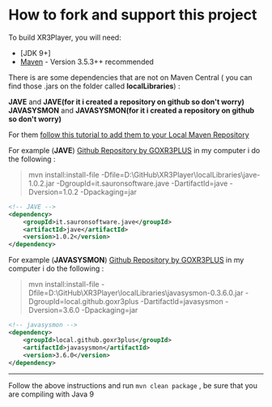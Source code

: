 # How to fork and support this project

To build XR3Player, you will need:

* [JDK 9+]
* [Maven](http://maven.apache.org/) - Version 3.5.3++ recommended

There is are some dependencies that are not on Maven Central ( you can find those .jars on the folder called **localLibraries**) :

**JAVE** and **JAVE(for it i created a repository on github so don't worry)**
**JAVASYSMON** and **JAVASYSMON(for it i created a repository on github so don't worry)**

For them [follow this tutorial to add them to your Local Maven Repository](https://www.mkyong.com/maven/how-to-include-library-manully-into-maven-local-repository/) 

For example (**JAVE**) [Github Repository by GOXR3PLUS](https://github.com/goxr3plus/JAVE) in my computer i do the following :

> mvn install:install-file -Dfile=D:\GitHub\XR3Player\localLibraries\jave-1.0.2.jar -DgroupId=it.sauronsoftware.jave -DartifactId=jave -Dversion=1.0.2 -Dpackaging=jar

```XML
<!-- JAVE -->
<dependency>
	<groupId>it.sauronsoftware.jave</groupId>
	<artifactId>jave</artifactId>
	<version>1.0.2</version>
</dependency>
```

For example (**JAVASYSMON**) [Github Repository by GOXR3PLUS](https://github.com/goxr3plus/javasysmon) in my computer i do the following :

> mvn install:install-file -Dfile=D:\GitHub\XR3Player\localLibraries\javasysmon-0.3.6.0.jar -DgroupId=local.github.goxr3plus -DartifactId=javasysmon -Dversion=3.6.0 -Dpackaging=jar

```XML
<!-- javasysmon -->
<dependency>                                      
	<groupId>local.github.goxr3plus</groupId>     
	<artifactId>javasysmon</artifactId>           
	<version>3.6.0</version>                      
</dependency>                                     
```
---

Follow the above instructions and run ``mvn clean package`` , be sure that you are compiling with Java 9
